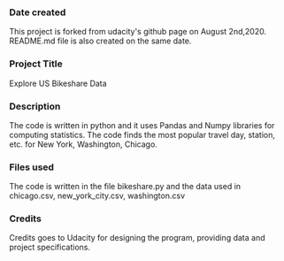 ### Date created
This project is forked from udacity's github page on August 2nd,2020. README.md file is also created on the same date.

### Project Title
Explore US Bikeshare Data

### Description
The code is written in python and it uses Pandas and Numpy libraries for computing statistics. The code finds the most popular travel day, station, etc. for New York, Washington, Chicago.
### Files used
The code is written in the file bikeshare.py and the data used in chicago.csv, new_york_city.csv, washington.csv

### Credits
Credits goes to Udacity for designing the program, providing data and project specifications.

